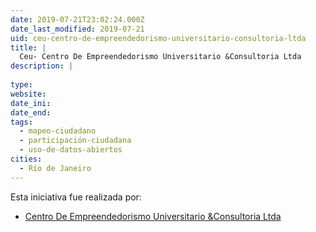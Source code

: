 ```yaml
---
date: 2019-07-21T23:02:24.000Z
date_last_modified: 2019-07-21
uid: ceu-centro-de-empreendedorismo-universitario-consultoria-ltda
title: |
  Ceu- Centro De Empreendedorismo Universitario &Consultoria Ltda
description: |
  
type: 
website: 
date_ini: 
date_end: 
tags:
  - mapeo-ciudadano
  - participación-ciudadana
  - uso-de-datos-abiertos
cities: 
  - Río de Janeiro
---
```


Esta iniciativa fue realizada por:

- [Centro De Empreendedorismo Universitario &Consultoria Ltda](/organizaciones/centro-de-empreendedorismo-universitario-consultoria-ltda)
